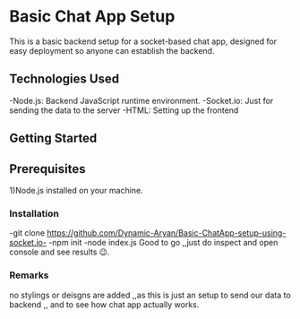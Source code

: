 # Basic Chat App Setup

This is a basic backend setup for a socket-based chat app, designed for easy deployment so anyone can establish the backend.

## Technologies Used
-Node.js: Backend JavaScript runtime environment.
-Socket.io: Just for sending the data to the server
-HTML: Setting up the frontend

## Getting Started
## Prerequisites
1)Node.js installed on your machine.


### Installation
-git clone https://github.com/Dynamic-Aryan/Basic-ChatApp-setup-using-socket.io-
-npm init
-node index.js
Good to go ,,just do inspect and open console and see results 😉.


### Remarks
no stylings or deisgns are added ,,as this is just an setup to send our data to backend ,, and to see how chat app actually works.
